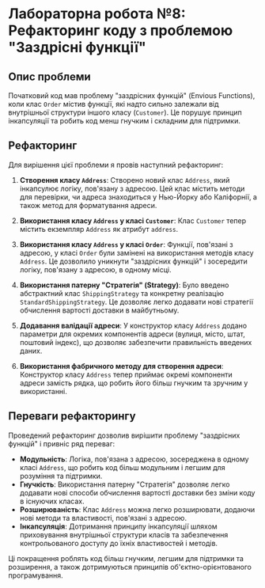 # Лабораторна робота №8: Рефакторинг коду з проблемою "Заздрісні функції"

## Опис проблеми

Початковий код мав проблему "заздрісних функцій" (Envious Functions), коли клас `Order` містив функції, які надто сильно залежали від внутрішньої структури іншого класу (`Customer`). Це порушує принцип інкапсуляції та робить код менш гнучким і складним для підтримки.

## Рефакторинг

Для вирішення цієї проблеми я провів наступний рефакторинг:

1. **Створення класу `Address`**: Створено новий клас `Address`, який інкапсулює логіку, пов'язану з адресою. Цей клас містить методи для перевірки, чи адреса знаходиться у Нью-Йорку або Каліфорнії, а також метод для форматування адреси.

2. **Використання класу `Address` у класі `Customer`**: Клас `Customer` тепер містить екземпляр `Address` як атрибут `address`.

3. **Використання класу `Address` у класі `Order`**: Функції, пов'язані з адресою, у класі `Order` були замінені на використання методів класу `Address`. Це дозволило уникнути "заздрісних функцій" і зосередити логіку, пов'язану з адресою, в одному місці.

4. **Використання патерну "Стратегія" (Strategy)**: Було введено абстрактний клас `ShippingStrategy` та конкретну реалізацію `StandardShippingStrategy`. Це дозволяє легко додавати нові стратегії обчислення вартості доставки в майбутньому.

5. **Додавання валідації адреси**: У конструктор класу `Address` додано параметри для окремих компонентів адреси (вулиця, місто, штат, поштовий індекс), що дозволяє забезпечити правильність введених даних.

6. **Використання фабричного методу для створення адреси**: Конструктор класу `Address` тепер приймає окремі компоненти адреси замість рядка, що робить його більш гнучким та зручним у використанні.

## Переваги рефакторингу

Проведений рефакторинг дозволив вирішити проблему "заздрісних функцій" і привніс ряд переваг:

- **Модульність**: Логіка, пов'язана з адресою, зосереджена в одному класі `Address`, що робить код більш модульним і легшим для розуміння та підтримки.
- **Гнучкість**: Використання патерну "Стратегія" дозволяє легко додавати нові способи обчислення вартості доставки без зміни коду в існуючих класах.
- **Розширюваність**: Клас `Address` можна легко розширювати, додаючи нові методи та властивості, пов'язані з адресою.
- **Інкапсуляція**: Дотримання принципу інкапсуляції шляхом приховування внутрішньої структури класів та забезпечення контрольованого доступу до їхніх властивостей і методів.

Ці покращення роблять код більш гнучким, легшим для підтримки та розширення, а також дотримуються принципів об'єктно-орієнтованого програмування.
